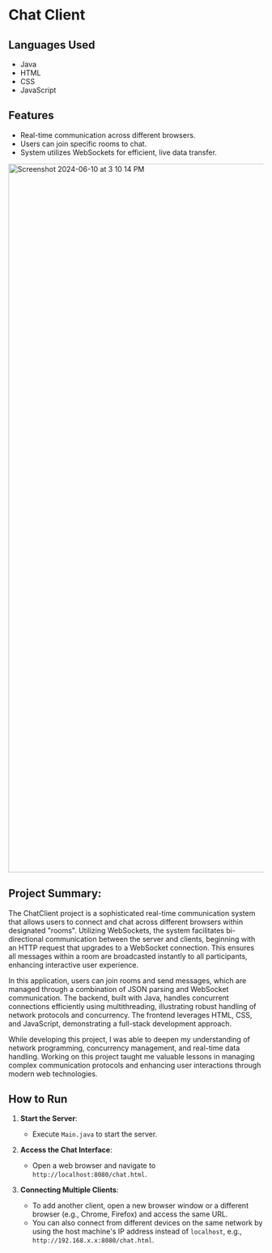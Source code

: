 # Chat Client

## Languages Used
- Java
- HTML
- CSS
- JavaScript


## Features
- Real-time communication across different browsers.
- Users can join specific rooms to chat.
- System utilizes WebSockets for efficient, live data transfer.

<img width="1399" alt="Screenshot 2024-06-10 at 3 10 14 PM" src="https://github.com/samipope/SamiP-CodeProjects/assets/142822253/cd6146d2-053b-46c5-84c9-f3f376a50bd3">


## Project Summary:
The ChatClient project is a sophisticated real-time communication system that allows users to connect and chat across different browsers within designated "rooms". Utilizing WebSockets, the system facilitates bi-directional communication between the server and clients, beginning with an HTTP request that upgrades to a WebSocket connection. This ensures all messages within a room are broadcasted instantly to all participants, enhancing interactive user experience.

In this application, users can join rooms and send messages, which are managed through a combination of JSON parsing and WebSocket communication. The backend, built with Java, handles concurrent connections efficiently using multithreading, illustrating robust handling of network protocols and concurrency. The frontend leverages HTML, CSS, and JavaScript, demonstrating a full-stack development approach.

While developing this project, I was able to deepen my understanding of network programming, concurrency management, and real-time data handling. Working on this project taught me valuable lessons in managing complex communication protocols and enhancing user interactions through modern web technologies.

## How to Run
1. **Start the Server**:
   - Execute `Main.java` to start the server.

2. **Access the Chat Interface**:
   - Open a web browser and navigate to `http://localhost:8080/chat.html`.

3. **Connecting Multiple Clients**:
   - To add another client, open a new browser window or a different browser (e.g.,   Chrome, Firefox) and access the same URL.
   - You can also connect from different devices on the same network by using the host machine's IP address instead of `localhost`, e.g., `http://192.168.x.x:8080/chat.html`.

